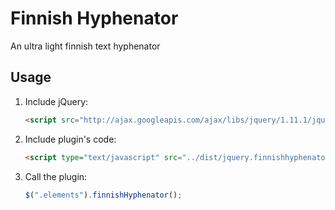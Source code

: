 # Finnish Hyphenator

An ultra light finnish text hyphenator

## Usage

1. Include jQuery:

	```html
	<script src="http://ajax.googleapis.com/ajax/libs/jquery/1.11.1/jquery.min.js"></script>
	```

2. Include plugin's code:

	```html
	<script type="text/javascript" src="../dist/jquery.finnishhyphenator.min.js"></script>
	```

3. Call the plugin:

	```javascript
	$(".elements").finnishHyphenator();
	```
